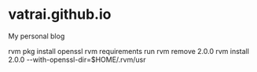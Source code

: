 vatrai.github.io
================

My personal blog

rvm pkg install openssl
rvm requirements run
rvm remove 2.0.0
rvm install 2.0.0 --with-openssl-dir=$HOME/.rvm/usr
